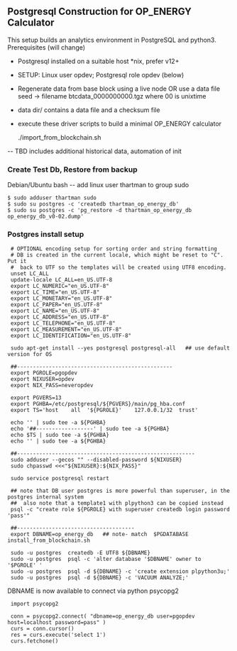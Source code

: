 ## Postgresql Construction for OP_ENERGY Calculator ##

This setup builds an analytics environment in PostgreSQL
and python3.   Prerequisites  (will change)

* Postgresql installed on a suitable host *nix, prefer v12+

* SETUP:  Linux user opdev;  Postgresql role opdev  (below) 

* Regenerate data from base block using a live node OR
   use a data file seed -> filename btcdata_0000000000.tgz where 00 is unixtime

* data dir/ contains a data file and a checksum file  

* execute these driver scripts to build a minimal OP_ENERGY calculator


     ./import_from_blockchain.sh


--
TBD includes additional historical data, automation of init

### Create Test Db, Restore from backup ###

Debian/Ubuntu bash --  add linux user thartman to group sudo

    $ sudo adduser thartman sudo
    $ sudo su postgres -c 'createdb thartman_op_energy_db'
    $ sudo su postgres -c 'pg_restore -d thartman_op_energy_db op_energy_db_v0-02.dump'


### Postgres install setup ###


     # OPTIONAL encoding setup for sorting order and string formatting
     # DB is created in the current locale, which might be reset to "C". Put it
     #  back to UTF so the templates will be created using UTF8 encoding.
     unset LC_ALL
     update-locale LC_ALL=en_US.UTF-8
     export LC_NUMERIC="en_US.UTF-8"
     export LC_TIME="en_US.UTF-8"
     export LC_MONETARY="en_US.UTF-8"
     export LC_PAPER="en_US.UTF-8"
     export LC_NAME="en_US.UTF-8"
     export LC_ADDRESS="en_US.UTF-8"
     export LC_TELEPHONE="en_US.UTF-8"
     export LC_MEASUREMENT="en_US.UTF-8"
     export LC_IDENTIFICATION="en_US.UTF-8"

     sudo apt-get install --yes postgresql postgresql-all   ## use default version for OS 
 
     ##-------------------------------------------------
     export PGROLE=pgopdev
     export NIXUSER=opdev
     export NIX_PASS=neveropdev

     export PGVERS=13
     export PGHBA=/etc/postgresql/${PGVERS}/main/pg_hba.conf
     export TS='host    all  '${PGROLE}'    127.0.0.1/32  trust'

     echo '' | sudo tee -a ${PGHBA}
     echo '##------------------' | sudo tee -a ${PGHBA}
     echo $TS | sudo tee -a ${PGHBA}
     echo '' | sudo tee -a ${PGHBA}

     ##--------------------------------------------------------
     sudo adduser --gecos "" --disabled-password ${NIXUSER}
     sudo chpasswd <<<"${NIXUSER}:${NIX_PASS}"

     sudo service postgresql restart

     ## note that DB user postgres is more powerful than superuser, in the postgres internal system
     ##  also note that a template1 with plpython3 can be copied instead 
     psql -c "create role ${PGROLE} with superuser createdb login password 'pass'"

     ##-------------------------------------
     export DBNAME=op_energy_db   ## note- match  $PGDATABASE  install_from_blockchain.sh

     sudo -u postgres  createdb -E UTF8 ${DBNAME}
     sudo -u postgres  psql -c 'alter database '$DBNAME' owner to '$PGROLE' '
     sudo -u postgres  psql -d ${DBNAME} -c 'create extension plpython3u;'
     sudo -u postgres  psql -d ${DBNAME} -c 'VACUUM ANALYZE;'


DBNAME is now available to connect via python psycopg2 

     import psycopg2

     conn = psycopg2.connect( "dbname=op_energy_db user=pgopdev host=localhost password=pass" )
     curs = conn.cursor()
     res = curs.execute('select 1')
     curs.fetchone()


